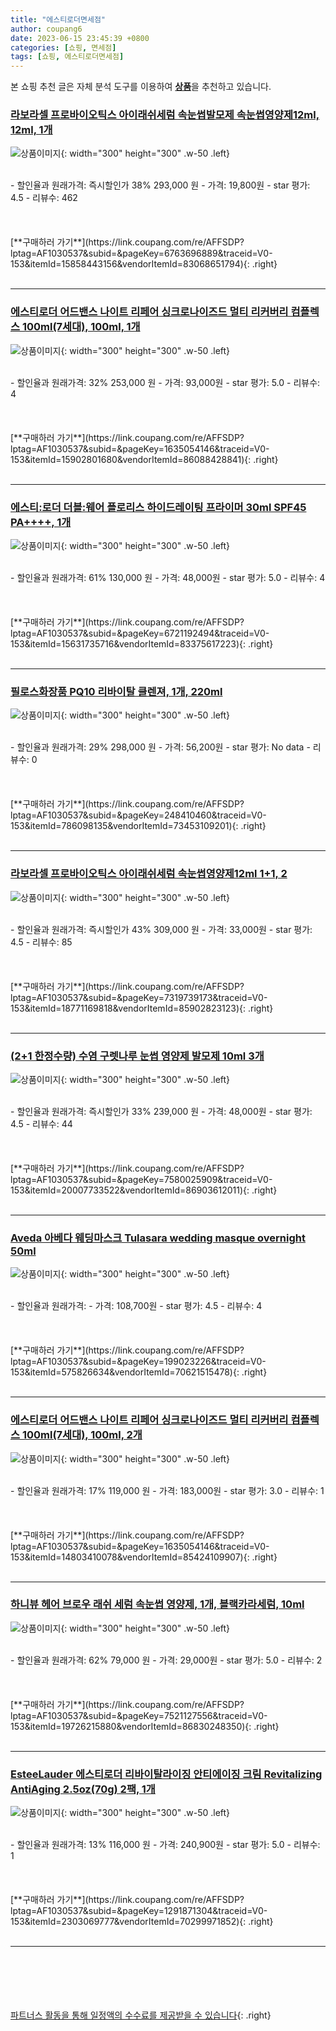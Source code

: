 ```yaml
---
title: "에스티로더면세점"
author: coupang6
date: 2023-06-15 23:45:39 +0800
categories: [쇼핑, 면세점]
tags: [쇼핑, 에스티로더면세점]
---
```


본 쇼핑 추천 글은 자체 분석 도구를 이용하여 [**상품**](https://link.coupang.com/a/bao1ui)을 추천하고 있습니다.

### [라보라셀 프로바이오틱스 아이래쉬세럼 속눈썹발모제 속눈썹영양제12ml, 12ml, 1개](https://link.coupang.com/re/AFFSDP?lptag=AF1030537&subid=&pageKey=6763696889&traceid=V0-153&itemId=15858443156&vendorItemId=83068651794)

![상품이미지](https://thumbnail7.coupangcdn.com/thumbnails/remote/230x230ex/image/vendor_inventory/ff1b/63f2b2cd8e0b65cc4d4bbb2c5768f2217a04eb464164cf924259d99f094b.jpg){: width="300" height="300" .w-50 .left}


<br>
- 할인율과 원래가격: 즉시할인가 38%  293,000   원
- 가격: 19,800원
- star 평가: 4.5
- 리뷰수: 462
<br>
<br>
<br>
<br>
[**구매하러 가기**](https://link.coupang.com/re/AFFSDP?lptag=AF1030537&subid=&pageKey=6763696889&traceid=V0-153&itemId=15858443156&vendorItemId=83068651794){: .right}
<br>
<br>

---

### [에스티로더 어드밴스 나이트 리페어 싱크로나이즈드 멀티 리커버리 컴플렉스 100ml(7세대), 100ml, 1개](https://link.coupang.com/re/AFFSDP?lptag=AF1030537&subid=&pageKey=1635054146&traceid=V0-153&itemId=15902801680&vendorItemId=86088428841)

![상품이미지](https://thumbnail9.coupangcdn.com/thumbnails/remote/230x230ex/image/vendor_inventory/46c2/bbc548ac89862a172cadb6168297951d0717b12ce06ba3bf4349a70c0891.JPG){: width="300" height="300" .w-50 .left}


<br>
- 할인율과 원래가격: 32%  253,000   원
- 가격: 93,000원
- star 평가: 5.0
- 리뷰수: 4
<br>
<br>
<br>
<br>
[**구매하러 가기**](https://link.coupang.com/re/AFFSDP?lptag=AF1030537&subid=&pageKey=1635054146&traceid=V0-153&itemId=15902801680&vendorItemId=86088428841){: .right}
<br>
<br>

---

### [에스티:로더 더블:웨어 플로리스 하이드레이팅 프라이머 30ml SPF45 PA++++, 1개](https://link.coupang.com/re/AFFSDP?lptag=AF1030537&subid=&pageKey=6721192494&traceid=V0-153&itemId=15631735716&vendorItemId=83375617223)

![상품이미지](https://thumbnail8.coupangcdn.com/thumbnails/remote/230x230ex/image/vendor_inventory/8711/d33d27b4c20e677476c605c01bff8a36dcba8f30dd69e2443417b909c6cb.jpg){: width="300" height="300" .w-50 .left}


<br>
- 할인율과 원래가격: 61%  130,000   원
- 가격: 48,000원
- star 평가: 5.0
- 리뷰수: 4
<br>
<br>
<br>
<br>
[**구매하러 가기**](https://link.coupang.com/re/AFFSDP?lptag=AF1030537&subid=&pageKey=6721192494&traceid=V0-153&itemId=15631735716&vendorItemId=83375617223){: .right}
<br>
<br>

---

### [필로스화장품 PQ10 리바이탈 클렌져, 1개, 220ml](https://link.coupang.com/re/AFFSDP?lptag=AF1030537&subid=&pageKey=248410460&traceid=V0-153&itemId=786098135&vendorItemId=73453109201)

![상품이미지](https://thumbnail9.coupangcdn.com/thumbnails/remote/230x230ex/image/vendor_inventory/f0e3/9954e70b9fdfdcff873d804c293590f8e9bfcc5e2d55e0942581e52b0fda.jpg){: width="300" height="300" .w-50 .left}


<br>
- 할인율과 원래가격: 29%  298,000   원
- 가격: 56,200원
- star 평가: No data
- 리뷰수: 0
<br>
<br>
<br>
<br>
[**구매하러 가기**](https://link.coupang.com/re/AFFSDP?lptag=AF1030537&subid=&pageKey=248410460&traceid=V0-153&itemId=786098135&vendorItemId=73453109201){: .right}
<br>
<br>

---

### [라보라셀 프로바이오틱스 아이래쉬세럼 속눈썹영양제12ml 1+1, 2](https://link.coupang.com/re/AFFSDP?lptag=AF1030537&subid=&pageKey=7319739173&traceid=V0-153&itemId=18771169818&vendorItemId=85902823123)

![상품이미지](https://thumbnail6.coupangcdn.com/thumbnails/remote/230x230ex/image/vendor_inventory/444d/f311dcc011e3a9f6d9b57c58a4b0f0662eaa3d7171db02bf0ecd6e3fb816.jpg){: width="300" height="300" .w-50 .left}


<br>
- 할인율과 원래가격: 즉시할인가 43%  309,000   원
- 가격: 33,000원
- star 평가: 4.5
- 리뷰수: 85
<br>
<br>
<br>
<br>
[**구매하러 가기**](https://link.coupang.com/re/AFFSDP?lptag=AF1030537&subid=&pageKey=7319739173&traceid=V0-153&itemId=18771169818&vendorItemId=85902823123){: .right}
<br>
<br>

---

### [(2+1 한정수량) 수염 구렛나루 눈썹 영양제 발모제 10ml 3개](https://link.coupang.com/re/AFFSDP?lptag=AF1030537&subid=&pageKey=7580025909&traceid=V0-153&itemId=20007733522&vendorItemId=86903612011)

![상품이미지](https://thumbnail6.coupangcdn.com/thumbnails/remote/230x230ex/image/vendor_inventory/a2d9/11f5a588911a260e7af19ef00fa89cdc4532fdb2ec4cafda787166ddcd08.jpg){: width="300" height="300" .w-50 .left}


<br>
- 할인율과 원래가격: 즉시할인가 33%  239,000   원
- 가격: 48,000원
- star 평가: 4.5
- 리뷰수: 44
<br>
<br>
<br>
<br>
[**구매하러 가기**](https://link.coupang.com/re/AFFSDP?lptag=AF1030537&subid=&pageKey=7580025909&traceid=V0-153&itemId=20007733522&vendorItemId=86903612011){: .right}
<br>
<br>

---

### [Aveda 아베다 웨딩마스크 Tulasara wedding masque overnight 50ml](https://link.coupang.com/re/AFFSDP?lptag=AF1030537&subid=&pageKey=199023226&traceid=V0-153&itemId=575826634&vendorItemId=70621515478)

![상품이미지](https://thumbnail9.coupangcdn.com/thumbnails/remote/230x230ex/image/vendor_inventory/2ced/f577205b9ccd7fc610eec340b7cc44adf0d6fb44865e662c945876d58a01.jpg){: width="300" height="300" .w-50 .left}


<br>
- 할인율과 원래가격: 
- 가격: 108,700원
- star 평가: 4.5
- 리뷰수: 4
<br>
<br>
<br>
<br>
[**구매하러 가기**](https://link.coupang.com/re/AFFSDP?lptag=AF1030537&subid=&pageKey=199023226&traceid=V0-153&itemId=575826634&vendorItemId=70621515478){: .right}
<br>
<br>

---

### [에스티로더 어드밴스 나이트 리페어 싱크로나이즈드 멀티 리커버리 컴플렉스 100ml(7세대), 100ml, 2개](https://link.coupang.com/re/AFFSDP?lptag=AF1030537&subid=&pageKey=1635054146&traceid=V0-153&itemId=14803410078&vendorItemId=85424109907)

![상품이미지](https://thumbnail7.coupangcdn.com/thumbnails/remote/230x230ex/image/vendor_inventory/f5d3/18a416cc5f8aabe39e167e109625850e474241d24333a9f007c3a64ac1da.JPG){: width="300" height="300" .w-50 .left}


<br>
- 할인율과 원래가격: 17%  119,000   원
- 가격: 183,000원
- star 평가: 3.0
- 리뷰수: 1
<br>
<br>
<br>
<br>
[**구매하러 가기**](https://link.coupang.com/re/AFFSDP?lptag=AF1030537&subid=&pageKey=1635054146&traceid=V0-153&itemId=14803410078&vendorItemId=85424109907){: .right}
<br>
<br>

---

### [하니뷰 헤어 브로우 래쉬 세럼 속눈썹 영양제, 1개, 블랙카라세럼, 10ml](https://link.coupang.com/re/AFFSDP?lptag=AF1030537&subid=&pageKey=7521127556&traceid=V0-153&itemId=19726215880&vendorItemId=86830248350)

![상품이미지](https://thumbnail8.coupangcdn.com/thumbnails/remote/230x230ex/image/vendor_inventory/d215/ba3791bc51c016e65ce05abf786fc338c1e994e3bd6a1c41b194b9ee10d0.jpg){: width="300" height="300" .w-50 .left}


<br>
- 할인율과 원래가격: 62%  79,000   원
- 가격: 29,000원
- star 평가: 5.0
- 리뷰수: 2
<br>
<br>
<br>
<br>
[**구매하러 가기**](https://link.coupang.com/re/AFFSDP?lptag=AF1030537&subid=&pageKey=7521127556&traceid=V0-153&itemId=19726215880&vendorItemId=86830248350){: .right}
<br>
<br>

---

### [EsteeLauder 에스티로더 리바이탈라이징 안티에이징 크림 Revitalizing AntiAging 2.5oz(70g) 2팩, 1개](https://link.coupang.com/re/AFFSDP?lptag=AF1030537&subid=&pageKey=1291871304&traceid=V0-153&itemId=2303069777&vendorItemId=70299971852)

![상품이미지](https://thumbnail6.coupangcdn.com/thumbnails/remote/230x230ex/image/vendor_inventory/19b3/3b64cad8d5ec2dff307777a63e4d571cfc3efad3cc56baf99fb6f5d6d429.jpg){: width="300" height="300" .w-50 .left}


<br>
- 할인율과 원래가격: 13%  116,000   원
- 가격: 240,900원
- star 평가: 5.0
- 리뷰수: 1
<br>
<br>
<br>
<br>
[**구매하러 가기**](https://link.coupang.com/re/AFFSDP?lptag=AF1030537&subid=&pageKey=1291871304&traceid=V0-153&itemId=2303069777&vendorItemId=70299971852){: .right}
<br>
<br>

---
<br><br><br><br><br> [파트너스 활동을 통해 일정액의 수수료를 제공받을 수 있습니다](https://link.coupang.com/a/bao1ui){: .right}
